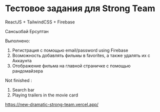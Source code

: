 # Тестовое задания для Strong Team
ReactJS + TailwindCSS + Firebase

Сансызбай Ерсултан

Выполнено: 
1) Регистрация с помощью email/password using Firebase
2) Возможность добавлять фильмы в favorites, а также удалять их с Аккаунта 
3) Отображение фильма на главной страничке с помощью рандомайзера

Not finished : 

1) Search bar 
2) Playing trailers in the movie card



https://new-dramatic-strong-team.vercel.app/

